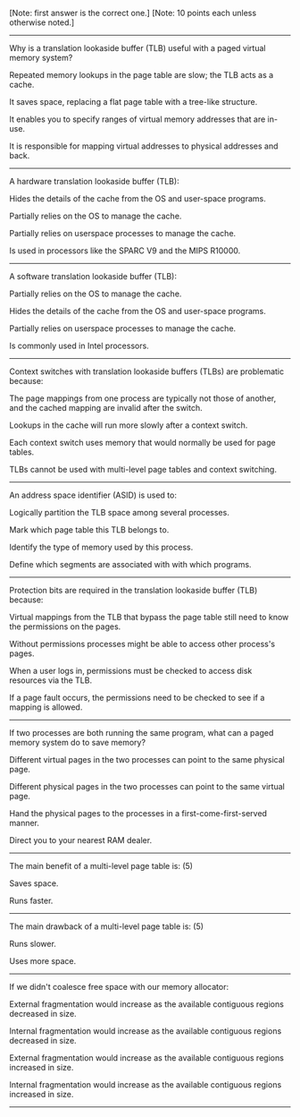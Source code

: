 [Note: first answer is the correct one.]
[Note: 10 points each unless otherwise noted.]

---

Why is a translation lookaside buffer (TLB) useful with a paged virtual memory system?

Repeated memory lookups in the page table are slow; the TLB acts as a cache.

It saves space, replacing a flat page table with a tree-like structure.

It enables you to specify ranges of virtual memory addresses that are in-use.

It is responsible for mapping virtual addresses to physical addresses and back.

---

A hardware translation lookaside buffer (TLB):

Hides the details of the cache from the OS and user-space programs.

Partially relies on the OS to manage the cache.

Partially relies on userspace processes to manage the cache.

Is used in processors like the SPARC V9 and the MIPS R10000.

---

A software translation lookaside buffer (TLB):

Partially relies on the OS to manage the cache.

Hides the details of the cache from the OS and user-space programs.

Partially relies on userspace processes to manage the cache.

Is commonly used in Intel processors.

---

Context switches with translation lookaside buffers (TLBs) are problematic because:

The page mappings from one process are typically not those of another, and the cached mapping are invalid after the switch.

Lookups in the cache will run more slowly after a context switch.

Each context switch uses memory that would normally be used for page tables.

TLBs cannot be used with multi-level page tables and context switching.

---

An address space identifier (ASID) is used to:

Logically partition the TLB space among several processes.

Mark which page table this TLB belongs to.

Identify the type of memory used by this process.

Define which segments are associated with with which programs.

---

Protection bits are required in the translation lookaside buffer (TLB) because:

Virtual mappings from the TLB that bypass the page table still need to know the permissions on the pages.

Without permissions processes might be able to access other process's pages.

When a user logs in, permissions must be checked to access disk resources via the TLB.

If a page fault occurs, the permissions need to be checked to see if a mapping is allowed.


---

If two processes are both running the same program, what can a paged memory system do to save memory?

Different virtual pages in the two processes can point to the same physical page.

Different physical pages in the two processes can point to the same virtual page.

Hand the physical pages to the processes in a first-come-first-served manner.

Direct you to your nearest RAM dealer.

---

The main benefit of a multi-level page table is: (5)

Saves space.

Runs faster.

---

The main drawback of a multi-level page table is: (5)

Runs slower.

Uses more space.

---

If we didn't coalesce free space with our memory allocator:

External fragmentation would increase as the available contiguous regions decreased in size.

Internal fragmentation would increase as the available contiguous regions decreased in size.

External fragmentation would increase as the available contiguous regions increased in size.

Internal fragmentation would increase as the available contiguous regions increased in size.

---

